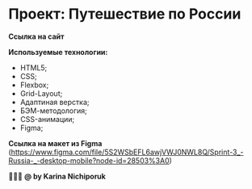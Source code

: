 # Проект: Путешествие по России



**Ссылка на сайт**


**Используемые технологии:**
* HTML5;
* CSS;
* Flexbox;
* Grid-Layout;
* Адаптиная верстка;
* БЭМ-методология;
* CSS-анимации;
* Figma;
 

**Ссылка на макет из Figma** (https://www.figma.com/file/5S2WSbEFL6awjVWJ0NWL8Q/Sprint-3_-Russia-_-desktop-mobile?node-id=28503%3A0)


🙋🏻‍♀️
**@ by Karina Nichiporuk**
